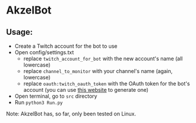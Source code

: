 # AkzelBot


## Usage:

- Create a Twitch account for the bot to use
- Open config/settings.txt
    - replace `twitch_account_for_bot` with the new account's name (all lowercase)
    - replace `channel_to_monitor` with your channel's name (again, lowercase)
    - replace `oauth:twitch_oauth_token` with the OAuth token for the bot's account (you can use [this website](https://twitchapps.com/tmi/) to generate one)
- Open terminal, go to `src` directory
- Run `python3 Run.py`


Note: AkzelBot has, so far, only been tested on Linux.
